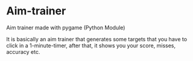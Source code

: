 # Aim-trainer
Aim trainer made with pygame (Python Module)

It is basically an aim trainer that generates some targets that you have to click in a 1-minute-timer, after that, it shows you your score, misses, accuracy etc.
